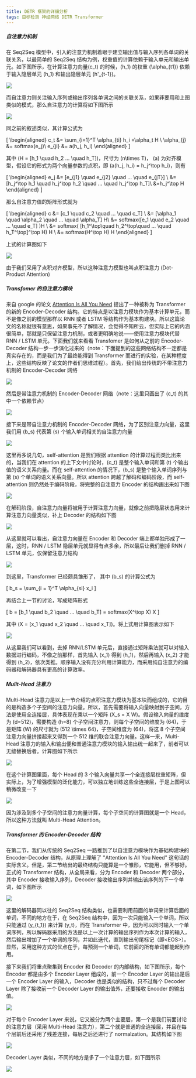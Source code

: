 ```yaml
---
title: DETR 框架的详细分析
tags: 目标检测 神经网络 DETR Transformer
---
```


##### 自注意力机制

在 Seq2Seq 模型中，引入的注意力机制着眼于建立输出值与输入序列各单词的关联关系，以最简单的 Seq2Seq 结构为例，权重值的计算依赖于输入单元和输出单元。如下图所示，在计算注意力向量\(c_t\) 的时候，\(h_1\) 的权重 \(\alpha_{t1}\) 依赖于输入隐层单元 \(h_1\) 和输出隐层单元 \(h'_{t-1}\)。

![](transformer_encoder-decoder_attention.png)

而自注意力则关注输入序列或输出序列各单词之间的关联关系，如果非要用和上图类似的模式，那么自注意力的计算将如下图所示

![](transformer_encoder-decoder_self-attention.png)

同之前的叙述类似，其计算公式为

\[
  \begin{aligned}
  c_t &= \sum_{i=1}^T \alpha_{ti} h_i =\alpha_t H   \\
  \alpha_{j} &= softmax(e_j)\\
  e_{ji} &= a(h_j, h_i)
  \end{aligned}
  \]

其中 \(H = [h_1 \quad h_2 ... \quad h_T]\)，尺寸为 \(n\times T\)， \(a\) 为对齐模型，假设它的形式为两个向量参数的点积，即 \(a(h_j, h_i) = h_j^\top h_i\)，则有

\[
  \begin{aligned}
  e_j &= [e_{j1} \quad e_{j2} \quad ... \quad e_{jT}] \\
      &= [h_j^\top h_1 \quad h_j^\top h_2 \quad ... \quad h_j^\top h_T]\\
      &=h_j^\top H
  \end{aligned}
  \]

那么自注意力值的矩阵形式就为

\[
  \begin{aligned}
  c &= [c_1 \quad c_2 \quad ... \quad c_T] \\
    &= [\alpha_1 \quad \alpha_2 \quad ... \quad \alpha_T] H\\
    &= softmax([e_1 \quad e_2 \quad ... \quad e_T] )H \\
    &= softmax( [h_1^\top\quad h_2^\top\quad ... \quad h_T^\top]^\top H) H \\ 
    &= softmax(H^\top H) H
  \end{aligned}
  \]

上式的计算图如下

![](transformer_self-attention.png)

由于我们采用了点积对齐模型，所以这种注意力模型也叫点积注意力 (Dot-Product Attention)

##### Transfomer 的自注意力模块

来自 google 的论文 [Attention Is All You Need](https://arxiv.org/abs/1706.03762) 提出了一种被称为 Transformer 的新的 Encoder-Decoder 结构。它的特点是以注意力模块作为基本计算单元，而不是像之前的模型那样以 RNN 或者 LSTM 等结构作为基本构建块。所以这篇论文的名称就很有意思，如果事先不了解情况，会觉得不知所云，但实际上它的内涵很简单，那就是只保留注意力机制，或者更明确地说——使用注意力模块代替 RNN / LSTM 单元。下面我们就来看看 Transfomer 是如何从之前的 Encoder-Decoder 结构一步一步演化过来的（note：下面提到的这些网络结构不一定都是真实存在的，而是我们为了最终能得到 Transformer 而进行的实验，在某种程度上，这些结构反映了论文的作者们思维过程）。首先，我们给出传统的不带注意力机制的 Encoder-Decoder 网络

![](transformer_encoder-decoder.png)

然后是带注意力机制的 Encoder-Decoder 网络（note：这里只画出了 \(c_t\) 的其中一个依赖节点）

![](transformer_encoder-decoder_attention.png)

接下来是带自注意力机制的 Encoder-Decoder 网络，为了区别注意力向量，这里我们用 \(b_s\) 代表第 \(s\) 个输入单词相关的自注意力向量

![](transformer_encoder-decoder_self-attention.png)

这里再多说几句，self-attention 是我们根据 attention 的计算过程而类比出来的，当我们在 attention 的上下文中讨论时，\(c_t\) 是整个输入单词和第 \(t\) 个输出值的语义关系向量。而在 self-attention 的情况下，\(b_s\) 是整个输入单词序列与第 \(s\) 个单词的语义关系向量。所以 attention 跨越了解码和编码阶段，而 self-attention 则仍然处于编码阶段，将完整的自注意力 Encoder 的结构画出来如下图

![](transformer_encoder-attention.png)

在解码阶段，自注意力向量将被用于计算注意力向量，就像之前把隐层状态用来计算注意力向量类似，补上 Decoder 的结构如下图

![](transformer_encoder-decoder_with_self-attention.png)

从这里就可以看出，自注意力向量在 Encoder 和 Decoder 端上都单独形成了一层，这时，RNN / LSTM 隐层单元就显得有点多余，所以最后让我们删掉 RNN / LSTM 单元，仅保留注意力结构

![](transformer_only-attention.png)

到这里，Transformer 已经颇具雏形了， 其中 \(b_s\) 的计算公式为

\[
  b_s = \sum_{i = 1}^T \alpha_{si} x_i
  \]

再结合上一节的讨论，写成矩阵形式

\[
  b = [b_1 \quad b_2 \quad ... \quad b_T] = softmax(X^\top X) X
  \]

其中 \(X = [x_1 \quad x_2 \quad ... \quad x_T]\)。将上式用计算图表示如下

![](transformer_self-attention2.png)

从这里我们可以看到，去掉 RNN/LSTM 单元后，直接通过矩阵乘法就可以对输入数据进行编码，不像之前那样，首先输入 \(x_1\) 得到 \(h_1\)，然后再输入 \(x_2\) 才能得到 \(h_2\)，依次类推。顺序输入没有充分利用计算能力，而采用纯自注意力的编码器和解码器具有更高的计算效率。

##### Mulit-Head 注意力

Multi-Head 注意力是以上一节介绍的点积注意力模块为基本块而组成的，它的目的是构造多个子空间的注意力向量。所以，首先需要将输入向量映射到子空间，方法是使用全连接层，具体表现在乘以一个矩阵 \(X_s = X W\)。假设输入向量的维度为 \(d=512\)，需要构造 \(h=8\) 个子空间注意力，则每个子空间的维度为 \(64\)，于是矩阵 \(W\) 的尺寸就为 \(512 \times 64\)，子空间维度为 \(64\)，将这 8 个子空间注意力向量拼接起来又得到一个 512 维的联合注意力向量。这样一来，Multi-Head 注意力的输入和输出便和普通注意力模块的输入输出统一起来了，前者可以无缝替换后者。计算图如下所示

![](transformer_multi-head-attention.png)

在这个计算图里面，每个 Head 的 3 个输入向量共享一个全连接层权重矩阵，但实际上，为了增强模型的泛化能力，可以独立地训练这些全连接层，于是上图可以稍微改变一下

![](transformer_multi-head-attention2.png)

因为涉及到多个子空间的注意力向量计算，每个子空间的计算图就是一个 Head，所以这种方法就叫 Multi-Head Attention。

##### Transformer 的 Encoder-Decoder 结构

在第二节，我们从传统的 Seq2Seq 一路推到了以自注意力模块作为基础构建块的 Encoder-Decoder 结构，从原理上理解了 "Attention Is All You Need" 这句话的实际含义。但是，第二节给出的最终结构只能算是一个雏形，它能用，但不够好。正式的 Transformer 结构，从全局来看，分为 Encoder 和 Decoder 两个部分，其中 Encoder 接收输入序列，Decoder 接收输出序列并输出该序列的下一个单词，如下图所示

![](transformer_summary.png)

这里的解码器同以往的 Seq2Seq 结构类似，也需要利用前面的单词来计算后面的单词，不同的地方在于，在 Seq2Seq 结构中，因为一次只能输入一个单词，所以只能通过 \(y_{t_1}\) 来计算 \(y_t\)，而在 Transformer 中，因为可以同时输入一个单词序列，所以解码器采用的方法是以上一次计算的输出序列作为本次计算的输入，然后输出增加了一个单词的序列，并如此迭代，直到输出句尾标记（即\<EOS>）。显然，采用这种方式的优点在于，每预测一个单词，它前面的所有单词都能起到作用。

接下来我们将重点聚集到 Encoder 和 Decoder 的内部结构，如下图所示，每个 Encoder 都是由多个 Encoder Layer 组成的，前一个 Encoder Layer 的输出是后一个 Encoder Layer 的输入，Decoder 也是类似的结构，只不过每个 Decoder Layer 除了接收前一个 Decoder Layer 的输出值外，还要接收 Encoder 的输出值。

![](transformer_detail.png)

对于每个 Encoder Layer 来说，它又被分为两个主要层，第一个是我们前面讨论的注意力层（采用 Multi-Head 注意力），第二个就是普通的全连接层，并且在每个层前后还采用了残差连接，每层之后还进行了 normalzation。其结构如下图

![](transformer_encoder-layer.png)

Decoder Layer 类似，不同的地方是多了一个注意力层，如下图所示

![](transformer_decoder-layer.png)

